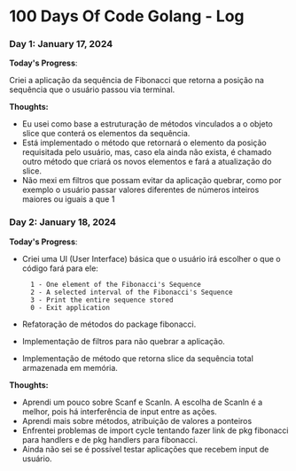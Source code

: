 # 100 Days Of Code Golang - Log

### Day 1: January 17, 2024

**Today's Progress**: 

Criei a aplicação da sequência de Fibonacci que retorna a posição na sequência que o usuário passou via terminal.

**Thoughts:** 

* Eu usei como base a estruturação de métodos vinculados a o objeto slice que conterá os elementos da sequência.
* Está implementado o método que retornará o elemento da posição requisitada pelo usuário, mas, caso ela ainda não exista, é chamado outro método que criará os novos elementos e fará a atualização  do slice.
* Não mexi em filtros que possam evitar da aplicação quebrar, como por exemplo o usuário passar valores diferentes de números inteiros maiores ou iguais a que 1

### Day 2: January 18, 2024

**Today's Progress**: 

* Criei uma UI (User Interface) básica que o usuário irá escolher o que o código fará para ele:

        1 - One element of the Fibonacci's Sequence
        2 - A selected interval of the Fibonacci's Sequence
        3 - Print the entire sequence stored
        0 - Exit application

* Refatoração de métodos do package fibonacci.
* Implementação de filtros para não quebrar a aplicação.
* Implementação de método que retorna slice da sequência total armazenada em memória.

**Thoughts:**

* Aprendi um pouco sobre Scanf e Scanln. A escolha de Scanln é a melhor, pois há interferência de input entre as ações.
* Aprendi mais sobre métodos, atribuição de valores a ponteiros
* Enfrentei problemas de import cycle tentando fazer link de pkg fibonacci para handlers e de pkg handlers para fibonacci.
* Ainda não sei se é possível testar aplicações que recebem input de usuário.

<!--- 
**Link to work:** [Calculator App](http://www.example.com)


### Day 0: February 30, 2016 (Example 2)
##### (delete me or comment me out)

**Today's Progress**: Fixed CSS, worked on canvas functionality for the app.

**Thoughts**: I really struggled with CSS, but, overall, I feel like I am slowly getting better at it. Canvas is still new for me, but I managed to figure out some basic functionality.

**Link(s) to work**: [Calculator App](http://www.example.com)


### Day 1: June 27, Monday

**Today's Progress**: I've gone through many exercises on FreeCodeCamp.

**Thoughts** I've recently started coding, and it's a great feeling when I finally solve an algorithm challenge after a lot of attempts and hours spent.

**Link(s) to work**
1. [Find the Longest Word in a String](https://www.freecodecamp.com/challenges/find-the-longest-word-in-a-string)
2. [Title Case a Sentence](https://www.freecodecamp.com/challenges/title-case-a-sentence)
--->
